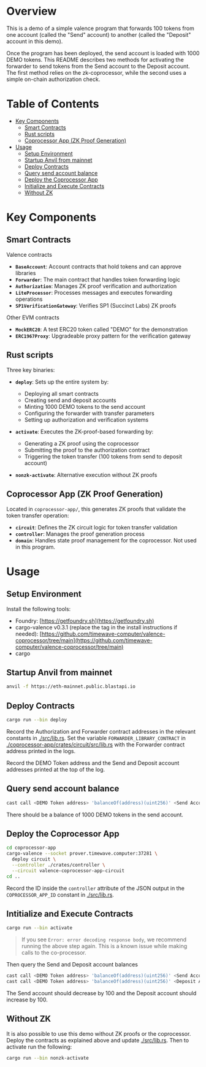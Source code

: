 # Overview
This is a demo of a simple valence program that forwards 100 tokens from one account (called the "Send" account) to another (called the "Deposit" account in this demo).

Once the program has been deployed, the send account is loaded with 1000 DEMO tokens. This README describes two methods for activating the forwarder to send tokens from the Send account to the Deposit account. The first method relies on the zk-coprocessor, while the second uses a simple on-chain authorization check.

# Table of Contents
- [Key Components](#key-components)
  - [Smart Contracts](#smart-contracts)
  - [Rust scripts](#rust-scripts)
  - [Coprocessor App (ZK Proof Generation)](#coprocessor-app-zk-proof-generation)
- [Usage](#usage)
  - [Setup Environment](#setup-environment)
  - [Startup Anvil from mainnet](#startup-anvil-from-mainnet)
  - [Deploy Contracts](#deploy-contracts)
  - [Query send account balance](#query-send-account-balance)
  - [Deploy the Coprocessor App](#deploy-the-coprocessor-app)
  - [Initialize and Execute Contracts](#intitialize-and-execute-contracts)
  - [Without ZK](#without-zk)

# Key Components

## Smart Contracts
Valence contracts
- **`BaseAccount`**: Account contracts that hold tokens and can approve libraries
- **`Forwarder`**: The main contract that handles token forwarding logic
- **`Authorization`**: Manages ZK proof verification and authorization
- **`LiteProcessor`**: Processes messages and executes forwarding operations
- **`SP1VerificationGateway`**: Verifies SP1 (Succinct Labs) ZK proofs

Other EVM contracts
- **`MockERC20`**: A test ERC20 token called "DEMO" for the demonstration
- **`ERC1967Proxy`**: Upgradeable proxy pattern for the verification gateway

## Rust scripts
Three key binaries:

- **`deploy`**: Sets up the entire system by:
  - Deploying all smart contracts
  - Creating send and deposit accounts
  - Minting 1000 DEMO tokens to the send account
  - Configuring the forwarder with transfer parameters
  - Setting up authorization and verification systems

- **`activate`**: Executes the ZK-proof-based forwarding by:
  - Generating a ZK proof using the coprocessor
  - Submitting the proof to the authorization contract
  - Triggering the token transfer (100 tokens from send to deposit account)

- **`nonzk-activate`**: Alternative execution without ZK proofs

## Coprocessor App (ZK Proof Generation)
Located in `coprocessor-app/`, this generates ZK proofs that validate the token transfer operation:
- **`circuit`**: Defines the ZK circuit logic for token transfer validation
- **`controller`**: Manages the proof generation process
- **`domain`**: Handles state proof management for the coprocessor. Not used in this program.

# Usage

## Setup Environment
Install the following tools:
 - Foundry: [https://getfoundry.sh](https://getfoundry.sh)
 - cargo-valence v0.3.1 (replace the tag in the install instructions if needed): [https://github.com/timewave-computer/valence-coprocessor/tree/main](https://github.com/timewave-computer/valence-coprocessor/tree/main)
 - cargo

## Startup Anvil from mainnet
```bash
anvil -f https://eth-mainnet.public.blastapi.io
```

## Deploy Contracts
```bash
cargo run --bin deploy
```
Record the Authorization and Forwarder contract addresses in the relevant constants in [./src/lib.rs](./src/lib.rs).
Set the variable `FORWARDER_LIBRARY_CONTRACT` in [./coprocessor-app/crates/circuit/src/lib.rs](./coprocessor-app/crates/circuit/src/lib.rs) with the Forwarder contract address printed in the logs.

Record the DEMO Token address and the Send and Deposit account addresses printed at the top of the log.

## Query send account balance
```bash
cast call <DEMO Token address> 'balanceOf(address)(uint256)' <Send Account Address> --rpc-url http://localhost:8545
```
There should be a balance of 1000 DEMO tokens in the send account.

## Deploy the Coprocessor App
```bash
cd coprocessor-app
cargo-valence --socket prover.timewave.computer:37281 \
  deploy circuit \
  --controller ./crates/controller \
  --circuit valence-coprocessor-app-circuit
cd ..
```
Record the ID inside the `controller` attribute of the JSON output
in the `COPROCESSOR_APP_ID` constant in [./src/lib.rs](./src/lib.rs).

## Intitialize and Execute Contracts
```bash
cargo run --bin activate
```
> If you see `Error: error decoding response body`, we recommend running the above step again. This is a known issue while making calls to the co-processor.

Then query the Send and Deposit account balances
```bash
cast call <DEMO Token address> 'balanceOf(address)(uint256)' <Send Account Address> --rpc-url http://localhost:8545
cast call <DEMO Token address> 'balanceOf(address)(uint256)' <Deposit Account Address> --rpc-url http://localhost:8545
```
The Send account should decrease by 100 and the Deposit account should increase by 100.

## Without ZK
It is also possible to use this demo without ZK proofs or the coprocessor.
Deploy the contracts as explained above and update [./src/lib.rs](./src/lib.rs).
Then to activate run the following:
```bash
cargo run --bin nonzk-activate
```

